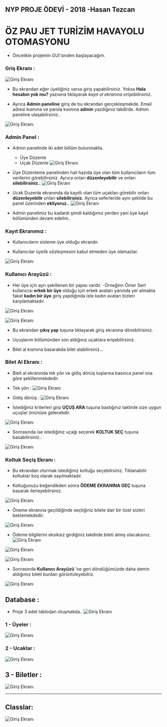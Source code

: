## NYP PROJE ÖDEVİ - 2018                    -Hasan Tezcan
# ÖZ PAU JET TURİZİM HAVAYOLU OTOMASYONU

- Öncelikle projemin GUI'sinden başlayacağım.

### Griş Ekranı :
![Giriş Ekranı](image/1.png)
- Bu ekrandan eğer üyeliğiniz varsa giriş yapabilirsiniz. Yoksa
**Hala hesabın yok mu?** yazısına tıklayarak *kayıt ol ekranına erişebilirsiniz*.



- Ayrıca **Admin paneline** giriş de bu ekrandan gerçekleşmekde.
Email adresi kısmına ve parola kısmına  **admin** yazdığınız takdirde. Admin paneline ulaşabilrsiniz..

 ![Giriş Ekranı](image/admin_panel_giris.png)

### Admin Panel :

- Admin panelinde iki adet bölüm bulunmakta.
  - Üye Düzenle
  - Uçak Düzenle
![Giriş Ekranı](image/admin_panel.png)

- Üye Düzenleme panelinden hali hazıda üye olan tüm kullanıcıların tüm verilerini görebilirsiniz. Ayrıca onları **düzenleyebilir** ve onları **silebilirsiniz.**.
![Giriş Ekranı](image/uye_duzenle_panel.png)


- Ucak Duzenle ekranında da kayıtlı olan tüm uçakları görebilir onları **düzenleyebilir** onları **silebilirsiniz.** Ayrıca seferleride aynı şekilde bu panel üzerinden **ekliyoruz..**
![Giriş Ekranı](image/ucak_duzenle_panel.png)

- Admin panelimiz bu kadardı şimdi kaldığımız yerden yani üye kayıt bölümünden devam edelim..

### Kayıt Ekranımız :

 - Kullanıcıların sisteme üye olduğu ekrandır.

  - Kullanıcılar üyelik sözleşmesini kabul etmeden üye olamazlar.

![Giriş Ekranı](image/kayit_ekrani.png)

### Kullanıcı Arayüzü :
- Her üye için ayrı şekillenen bir yapısı vardır.
  -Örneğinn Ömer Sert kullanıcısı **erkek bir üye** olduğu için erkek avatarı yanında yer almakta fakat **kadın bir üye** giriş yapdığında iste kadın avatarı bizleri karşılamaktadır.

![Giriş Ekranı](image/kullanici_arayuzu.png)

![Giriş Ekranı](image/kadin.png)

- Bu ekrandan **çıkış yap** tuşuna tıklayarak giriş ekranına dönebilrisiniz.
- Uçuşlarım bölümünden son aldığınız uçaklara erişebilirsiniz.

- Bilet al kısmına basarakda bilet alabilirsiniz...

### Bilet Al Ekranı :

- Bielt al ekranında tek yön ve gidiş dönüş tuşlarına basınca panel ona göre şekillenmekdedir.

- Tek yön :
![Giriş Ekranı](image/bilet_al_tekyon.png)
- Gidiş dönüş :
![Giriş Ekranı](image/bilet_al_gidis_gelis.png)

- İstediğiniz kriterleri girp **UÇUŞ ARA** tuşuna bastığınız taktirde size uygun uçuşlar önünüze gelecekdir.

![Giriş Ekranı](image/kars-denizli.png)

- Sonrasında ise istediğiniz uçağı seçerek **KOLTUK SEÇ** tuşuna basabilirsiniz..

![Giriş Ekranı](image/ucus_secildi.png)

### Koltuk Seçiş Ekranı :

- Bu ekrandan oturmak istediğiniz koltuğu seçebilrsiniz. Tıklanabilir koltuklar boş olarak sayılmaktadır.

- Koltuğunuzu beğendikden sonra **ÖDEME EKRANINA GEÇ** tuşuna basarak ilerleyebilrsiniz.

![Giriş Ekranı](image/koltuk_sec_1.png)

- Öneme ekranına geçildiğinde seçtiğiniz bilete dair bir özet sizleri beklemekdedir.

![Giriş Ekranı](image/koltuk_sec_2.png)

- Ödeme bilgilerini eksiksiz girdiğiniz takdirde bileti almış olacaksınız.
![Giriş Ekranı](image/eksik.png)

![Giriş Ekranı](image/koltuk_sec_3.png)

![Giriş Ekranı](image/biletalindi.png)

- Sonrasında **Kullanıcı Arayüzü** 'ne geri döndüğümüzde daha demin aldığımız bileti burdan görüntüleyebilriz.

![Giriş Ekranı](image/kullanici_ekrani_2.png)


## Database :
- Proje 3 adet tablodan oluşmakda..
![Giriş Ekranı](image/database.png)

### 1 - Üyeler :

![Giriş Ekranı](image/database_uyeler.png)

### 2 - Ucaklar :

![Giriş Ekranı](image/database_ucaklar.png)

## 3 - Biletler :

![Giriş Ekranı](image/database_biletler.png)

---

## Classlar:

![Giriş Ekranı](image/classlar.png)
